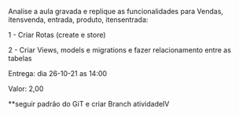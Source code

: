 Analise a aula gravada  e replique as funcionalidades para Vendas, itensvenda, entrada, produto, itensentrada:

1 - Criar Rotas (create e store) 

2 - Criar Views, models e migrations e fazer relacionamento entre as tabelas

Entrega: dia 26-10-21 as 14:00

Valor: 2,00

**seguir padrão do GiT e criar  Branch atividadeIV